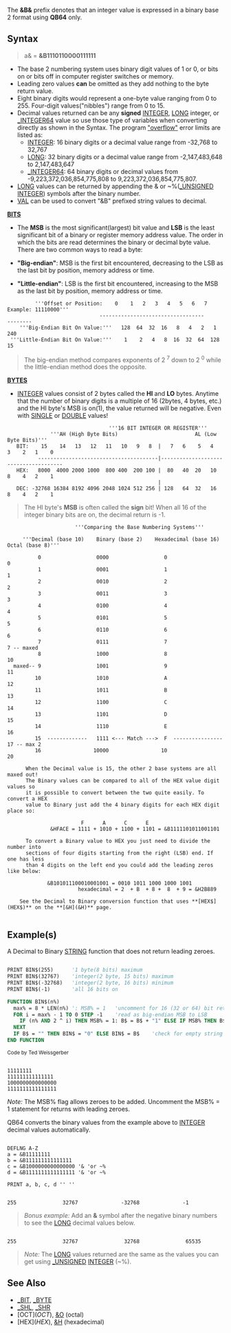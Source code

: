 The **&B&** prefix denotes that an integer value is expressed in a binary base 2 format using **QB64** only.

## Syntax

> a& = **&B1110110000111111**

* The base 2 numbering system uses binary digit values of 1 or 0, or bits on or bits off in computer register switches or memory.
* Leading zero values **can** be omitted as they add nothing to the byte return value.
* Eight binary digits would represent a one-byte value ranging from 0 to 255. Four-digit values("nibbles") range from 0 to 15.
* Decimal values returned can be any **signed** [INTEGER](INTEGER), [LONG](LONG) integer, or [_INTEGER64](_INTEGER64) value so use those type of variables when converting directly as shown in the Syntax. The program ["overflow"](ERROR-Codes) error limits are listed as:
    * [INTEGER](INTEGER): 16 binary digits or a decimal value range from -32,768 to 32,767
    * [LONG](LONG): 32 binary digits or a decimal value range from -2,147,483,648 to 2,147,483,647
    * [_INTEGER64](_INTEGER64): 64 binary digits or decimal values from -9,223,372,036,854,775,808 to 9,223,372,036,854,775,807.
* [LONG](LONG) values can be returned by appending the &amp; or ~%([_UNSIGNED](_UNSIGNED) [INTEGER](INTEGER)) symbols after the binary number.
* [VAL](VAL) can be used to convert "&B" prefixed string values to decimal.

**[BITS](_BIT)**

* The **MSB** is the most significant(largest) bit value and **LSB** is the least significant bit of a binary or register memory address value. The order in which the bits are read determines the binary or decimal byte value. There are two common ways to read a byte:

* **"Big-endian"**: MSB is the first bit encountered, decreasing to the LSB as the last bit by position, memory address or time.
* **"Little-endian"**: LSB is the first bit encountered, increasing to the MSB as the last bit by position, memory address or time.

```text
         '''Offset or Position:    0    1   2   3   4   5   6   7      Example: 11110000'''
                              ----------------------------------             --------
    '''Big-Endian Bit On Value:'''   128  64  32  16   8   4   2   1                 240
 '''Little-Endian Bit On Value:'''    1    2   4   8  16  32  64  128                 15
```

> The big-endian method compares exponents of 2 <sup>7</sup> down to 2 <sup>0</sup> while the little-endian method does the opposite. 

**[BYTES](_BYTE)**

* [INTEGER](INTEGER) values consist of 2 bytes called the **HI** and **LO** bytes. Anytime that the number of binary digits is a multiple of 16 (2bytes, 4 bytes, etc.) and the HI byte's MSB is on(1), the value returned will be negative. Even with [SINGLE](SINGLE) or [DOUBLE](DOUBLE) values! 

```text
                                 '''16 BIT INTEGER OR REGISTER'''
              '''AH (High Byte Bits)                         AL (Low Byte Bits)'''
   BIT:    15    14   13   12   11   10   9   8  |   7   6    5   4    3    2   1    0
          ---------------------------------------|--------------------------------------
   HEX:   8000  4000 2000 1000  800 400  200 100 |  80   40  20   10   8    4   2    1
                                                 |
   DEC: -32768 16384 8192 4096 2048 1024 512 256 | 128   64  32   16   8    4   2    1
```

> The HI byte's **MSB** is often called the **sign** bit! When all 16 of the integer binary bits are on, the decimal return is -1.  

```text
                      '''Comparing the Base Numbering Systems'''

     '''Decimal (base 10)    Binary (base 2)    Hexadecimal (base 16)    Octal (base 8)'''

          0                  0000                  0                     0
          1                  0001                  1                     1
          2                  0010                  2                     2
          3                  0011                  3                     3
          4                  0100                  4                     4
          5                  0101                  5                     5
          6                  0110                  6                     6
          7                  0111                  7                     7 -- maxed
          8                  1000                  8                    10
  maxed-- 9                  1001                  9                    11
         10                  1010                  A                    12
         11                  1011                  B                    13
         12                  1100                  C                    14
         13                  1101                  D                    15
         14                  1110                  E                    16
         15  -------------   1111 <--- Match --->  F  ----------------  17 -- max 2
         16                 10000                 10                    20
        
      When the Decimal value is 15, the other 2 base systems are all maxed out!
      The Binary values can be compared to all of the HEX value digit values so
      it is possible to convert between the two quite easily. To convert a HEX
      value to Binary just add the 4 binary digits for each HEX digit place so:

                        F      A      C      E 
              &HFACE = 1111 + 1010 + 1100 + 1101 = &B1111101011001101

      To convert a Binary value to HEX you just need to divide the number into
      sections of four digits starting from the right (LSB) end. If one has less
      than 4 digits on the left end you could add the leading zeros like below:
 
             &B101011100010001001 = 0010 1011 1000 1000 1001  
                       hexadecimal = 2  + B  + 8 +  8  + 9 = &H2B889 

    See the Decimal to Binary conversion function that uses **[HEX$](HEX$)** on the **[&H](&H)** page.
 
```

## Example(s)

A Decimal to Binary [STRING](STRING) function that does not return leading zeroes.

```vb

PRINT BIN$(255)      '1 byte(8 bits) maximum
PRINT BIN$(32767)    'integer(2 byte, 15 bits) maximum
PRINT BIN$(-32768)   'integer(2 byte, 16 bits) minimum
PRINT BIN$(-1)       'all 16 bits on 

FUNCTION BIN$(n%)
  max% = 8 * LEN(n%) ': MSB% = 1   'uncomment for 16 (32 or 64) bit returns
  FOR i = max% - 1 TO 0 STEP -1    'read as big-endian MSB to LSB
    IF (n% AND 2 ^ i) THEN MSB% = 1: B$ = B$ + "1" ELSE IF MSB% THEN B$ = B$ + "0"
  NEXT
  IF B$ = "" THEN BIN$ = "0" ELSE BIN$ = B$    'check for empty string
END FUNCTION

```

<sub>Code by Ted Weissgerber</sub>

```text

11111111
111111111111111
1000000000000000
1111111111111111

```

*Note:* The MSB% flag allows zeroes to be added. Uncomment the MSB% = 1 statement for returns with leading zeroes.

QB64 converts the binary values from the example above to [INTEGER](INTEGER) decimal values automatically.

```VB

DEFLNG A-Z
a = &B11111111
b = &B111111111111111
c = &B1000000000000000 '& 'or ~%
d = &B1111111111111111 '& 'or ~%

PRINT a, b, c, d '' ''

```

```text

255               32767              -32768              -1

```

> *Bonus example:* Add an **&** symbol after the negative binary numbers to see the [LONG](LONG) decimal values below.

```text

255               32767               32768               65535

```

> *Note:* The [LONG](LONG) values returned are the same as the values you can get using [_UNSIGNED](_UNSIGNED) [INTEGER](INTEGER) (~%).

## See Also

* [_BIT](_BIT), [_BYTE](_BYTE)
* [_SHL](_SHL), [_SHR](_SHR)
* [OCT$](OCT$), [&O](&O) (octal)
* [HEX$](HEX$), [&H](&H) (hexadecimal)
